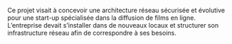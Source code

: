 Ce projet visait à concevoir une architecture réseau sécurisée et évolutive pour une start-up spécialisée dans la diffusion de films en ligne. L’entreprise devait s’installer dans de nouveaux locaux et structurer son infrastructure réseau afin de correspondre à ses besoins.
